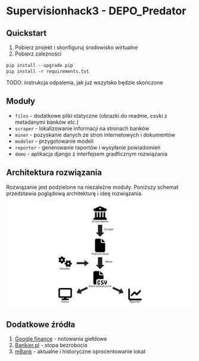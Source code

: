 # Supervisionhack3 - DEPO_Predator

## Quickstart

1. Pobierz projekt i skonfiguruj środowisko wirtualne
2. Pobierz zależności
```
pip install --upgrade pip
pip install -r requirements.txt
```
TODO: instrukcja odpalenia, jak już wszytsko będzie skończone

## Moduły

* `files` - dodatkowe pliki statyczne (obrazki do readme, csvki z metadanymi banków etc.)
* `scraper` - lokalizowanie informacji na stronach banków
* `miner` - pozyskanie danych ze stron internetowych i dokumentów
* `modeler` - przygotowanie modeli
* `reporter` - generowanie raportów i wysyłanie powiadomień
* `demo` - aplikacja django z interfejsem gradficznym rozwiązania

## Architektura rozwiązania

Rozwiązanie jest podzielone na niezależne moduły. Poniższy schemat przedstawia poglądową architekturę i ideę rozwiązania.

![Schemat rozwiązania](files/readme_img/idea.png)

## Dodatkowe źródła

1. [Google finance](https://www.google.com/finance/?authuser=1) - notowania giełdowe
2. [Bankier.pl](https://www.bankier.pl/gospodarka/wskazniki-makroekonomiczne/stopa-bezrobocia-pol#) - stopa bezrobocia
3. [mBank](https://www.mbank.pl/pomoc/oprocentowanie/oferta-indywidualna/?fbclid=IwAR34oaMOMfsHjtS5bmbIm3-Z5gnfEZAJTR3yj3-JMKMzufcBdJMY9qNhZrE) - aktualne i historyczne oprocentowanie lokat
